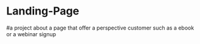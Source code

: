 # Landing-Page
#a project about a page that offer a perspective customer such as a ebook or a webinar signup
#